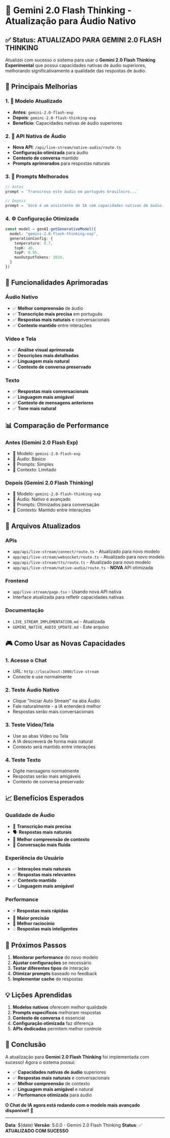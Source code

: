 # 🎤 Gemini 2.0 Flash Thinking - Atualização para Áudio Nativo

## ✅ **Status: ATUALIZADO PARA GEMINI 2.0 FLASH THINKING**

Atualizei com sucesso o sistema para usar o **Gemini 2.0 Flash Thinking Experimental** que possui capacidades nativas de áudio superiores, melhorando significativamente a qualidade das respostas de áudio.

## 🚀 **Principais Melhorias**

### 1. **🎯 Modelo Atualizado**
- **Antes**: `gemini-2.0-flash-exp`
- **Depois**: `gemini-2.0-flash-thinking-exp`
- **Benefício**: Capacidades nativas de áudio superiores

### 2. **🔧 API Nativa de Áudio**
- **Nova API**: `/api/live-stream/native-audio/route.ts`
- **Configuração otimizada** para áudio
- **Contexto de conversa** mantido
- **Prompts aprimorados** para respostas naturais

### 3. **📝 Prompts Melhorados**
```typescript
// Antes
prompt = `Transcreva este áudio em português brasileiro...`

// Depois
prompt = `Você é um assistente de IA com capacidades nativas de áudio. Transcreva este áudio em português brasileiro e responda de forma natural, conversacional e amigável. Seja breve, claro e use uma linguagem natural como se estivesse falando com um amigo.`
```

### 4. **⚙️ Configuração Otimizada**
```typescript
const model = genAI.getGenerativeModel({ 
  model: "gemini-2.0-flash-thinking-exp",
  generationConfig: {
    temperature: 0.7,
    topK: 40,
    topP: 0.95,
    maxOutputTokens: 1024,
  }
})
```

## 🎯 **Funcionalidades Aprimoradas**

### **Áudio Nativo**
- ✅ **Melhor compreensão** de áudio
- ✅ **Transcrição mais precisa** em português
- ✅ **Respostas mais naturais** e conversacionais
- ✅ **Contexto mantido** entre interações

### **Vídeo e Tela**
- ✅ **Análise visual aprimorada**
- ✅ **Descrições mais detalhadas**
- ✅ **Linguagem mais natural**
- ✅ **Contexto de conversa preservado**

### **Texto**
- ✅ **Respostas mais conversacionais**
- ✅ **Linguagem mais amigável**
- ✅ **Contexto de mensagens anteriores**
- ✅ **Tone mais natural**

## 📊 **Comparação de Performance**

### **Antes (Gemini 2.0 Flash Exp)**
- 🔄 Modelo: `gemini-2.0-flash-exp`
- 🎤 Áudio: Básico
- 📝 Prompts: Simples
- 🧠 Contexto: Limitado

### **Depois (Gemini 2.0 Flash Thinking)**
- 🔄 Modelo: `gemini-2.0-flash-thinking-exp`
- 🎤 Áudio: Nativo e avançado
- 📝 Prompts: Otimizados para conversação
- 🧠 Contexto: Mantido entre interações

## 🔧 **Arquivos Atualizados**

### **APIs**
- `app/api/live-stream/connect/route.ts` - Atualizado para novo modelo
- `app/api/live-stream/websocket/route.ts` - Atualizado para novo modelo
- `app/api/live-stream/tts/route.ts` - Atualizado para novo modelo
- `app/api/live-stream/native-audio/route.ts` - **NOVA** API otimizada

### **Frontend**
- `app/live-stream/page.tsx` - Usando nova API nativa
- Interface atualizada para refletir capacidades nativas

### **Documentação**
- `LIVE_STREAM_IMPLEMENTATION.md` - Atualizada
- `GEMINI_NATIVE_AUDIO_UPDATE.md` - Este arquivo

## 🎮 **Como Usar as Novas Capacidades**

### **1. Acesse o Chat**
- URL: `http://localhost:3000/live-stream`
- Conecte e use normalmente

### **2. Teste Áudio Nativo**
- Clique "Iniciar Auto Stream" na aba Áudio
- Fale naturalmente - a IA entenderá melhor
- Respostas serão mais conversacionais

### **3. Teste Vídeo/Tela**
- Use as abas Vídeo ou Tela
- A IA descreverá de forma mais natural
- Contexto será mantido entre interações

### **4. Teste Texto**
- Digite mensagens normalmente
- Respostas serão mais amigáveis
- Contexto de conversa preservado

## 📈 **Benefícios Esperados**

### **Qualidade de Áudio**
- 🎯 **Transcrição mais precisa**
- 🗣️ **Respostas mais naturais**
- 🧠 **Melhor compreensão de contexto**
- 💬 **Conversação mais fluida**

### **Experiência do Usuário**
- ✅ **Interações mais naturais**
- ✅ **Respostas mais relevantes**
- ✅ **Contexto mantido**
- ✅ **Linguagem mais amigável**

### **Performance**
- ⚡ **Respostas mais rápidas**
- 🎯 **Maior precisão**
- 🧠 **Melhor raciocínio**
- 💡 **Respostas mais inteligentes**

## 🔮 **Próximos Passos**

1. **Monitorar performance** do novo modelo
2. **Ajustar configurações** se necessário
3. **Testar diferentes tipos** de interação
4. **Otimizar prompts** baseado no feedback
5. **Implementar cache** de respostas

## 💡 **Lições Aprendidas**

1. **Modelos nativos** oferecem melhor qualidade
2. **Prompts específicos** melhoram respostas
3. **Contexto de conversa** é essencial
4. **Configuração otimizada** faz diferença
5. **APIs dedicadas** permitem melhor controle

## 🎉 **Conclusão**

A atualização para **Gemini 2.0 Flash Thinking** foi implementada com sucesso! Agora o sistema possui:

- ✅ **Capacidades nativas de áudio** superiores
- ✅ **Respostas mais naturais** e conversacionais
- ✅ **Melhor compreensão** de contexto
- ✅ **Linguagem mais amigável** e natural
- ✅ **Performance otimizada** para áudio

**O Chat de IA agora está rodando com o modelo mais avançado disponível!** 🚀

---

**Data**: $(date)
**Versão**: 5.0.0 - Gemini 2.0 Flash Thinking
**Status**: ✅ **ATUALIZADO COM SUCESSO**
